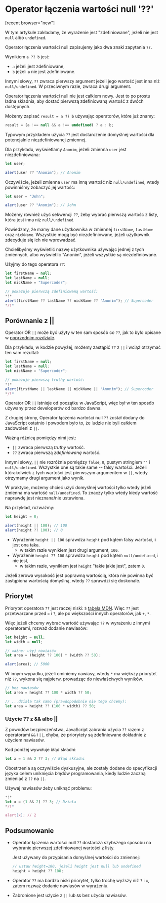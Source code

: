 # Operator łączenia wartości null '??'

[recent browser="new"]

W tym artykule zakładamy, że wyrażenie jest "zdefiniowane", jeżeli nie jest `null` albo `undefined`.

Operator łączenia wartości null zapisujemy jako dwa znaki zapytania `??`.

Wynikiem `a ?? b` jest:
- `a` jeżeli jest zdefiniowane,
- `b` jeżeli `a` nie jest zdefiniowane.


Innymi słowy, `??` zwraca pierwszy argument jeżeli jego wartość jest inna niż `null/undefined`. W przeciwnym razie, zwraca drugi argument.

Operator łączenia wartości null nie jest całkiem nowy. Jest to po prostu ładna składnia, aby dostać pierwszą zdefiniowaną wartość z dwóch dostępnych.

Możemy zapisać `result = a ?? b` używając operatorów, które już znamy:

```js
result = (a !== null && a !== undefined) ? a : b;
```

Typowym przykładem użycia `??` jest dostarczenie domyślnej wartości dla potencjalnie niezdefiniowanej zmiennej.

Dla przykładu, wyświetlamy `Anonim`, jeżeli zmienna `user` jest niezdefiniowana:

```js run
let user;

alert(user ?? "Anonim"); // Anonim
```

Oczywiście, jeżeli zmienna `user` ma inną wartość niż `null/undefined`, wtedy powinniśmy zobaczyć jej wartość:

```js run
let user = "John";

alert(user ?? "Anonim"); // John
```

Możemy również użyć sekwencji `??`, żeby wybrać pierwszą wartość  z listy, która jest inna niż `null/undefined`.

Powiedzmy, że mamy dane użytkownika w zmiennej `firstName`, `lastName` oraz `nickName`. Wszystkie mogą być niezdefiniowane, jeżeli użytkownik zdecyduje się ich nie wprowadzać.

Chcielibyśmy wyświetlić nazwę użytkownika używając jednej z tych zmiennych, albo wyświetlić "Anonim", jeżeli wszystkie są niezdefiniowane.

Użyjmy do tego operatora `??`:

```js run
let firstName = null;
let lastName = null;
let nickName = "Supercoder";

// pokazuje pierwszą zdefiniowaną wartość:
*!*
alert(firstName ?? lastName ?? nickName ?? "Anonim"); // Supercoder
*/!*
```

## Porównanie z ||

Operator OR `||` może być użyty w ten sam sposób co `??`, jak to było opisane w [poprzednim rozdziale](info:logical-operators#or-finds-the-first-truthy-value).

Dla przykładu, w kodzie powyżej, możemy zastąpić `??` z `||` i wciąż otrzymać ten sam rezultat:

```js run
let firstName = null;
let lastName = null;
let nickName = "Supercoder";

// pokazuje pierwszą truthy wartość:
*!*
alert(firstName || lastName || nickName || "Anonim"); // Supercoder
*/!*
```

Operator OR `||` istnieje od początku w JavaScript, więc był w ten sposób używany przez developerów od bardzo dawna.

Z drugiej strony, Operator łączenia wartości null `??` został dodany do JavaScript ostatnio i powodem było to, że ludzie nie byli całkiem zadowoleni z `||`.

Ważną różnicą pomiędzy nimi jest:
- `||` zwraca pierwszą *truthy* wartość.
- `??` zwraca pierwszą *zdefiniowaną* wartość.

Innymi słowy, `||` nie rozróżnia pomiędzy `false`, `0`, pustym stringiem `""` i `null/undefined`. Wszystkie one są takie same -- falsy wartości. Jeżeli którakolwiek z tych wartości jest pierwszym argumentem w `||`, wtedy otrzymamy drugi argument jako wynik.

W praktyce, możemy chcieć użyć domyślnej wartości tylko wtedy jeżeli zmienna ma wartość `null/undefined`. To znaczy tylko wtedy kiedy wartość naprawdę jest nieznana/nie ustawiona.

Na przykład, rozważmy:

```js run
let height = 0;

alert(height || 100); // 100
alert(height ?? 100); // 0
```

- Wyrażenie `height || 100` sprawdza `height` pod kątem falsy wartości, i jest ona taka.
    - w takim razie wynikiem jest drugi argument, `100`.
- Wyrażenie `height ?? 100` sprawdza `height` pod kątem `null/undefined`, i nie jest,
    - w takim razie, wynikiem jest `height` "takie jakie jest", zatem `0`.

Jeżeli zerowa wysokość jest poprawną wartością, która nie powinna być zastąpiona wartością domyślną, wtedy `??` sprawdzi się doskonale.

## Priorytet

Priorytet operatora `??` jest raczej niski: `5` [tabela MDN](https://developer.mozilla.org/en-US/docs/Web/JavaScript/Reference/Operators/Operator_Precedence#Table). Więc `??` jest przetwarzane przed `=` i `?`, ale po większości innych operatorów, jak `+`, `*`.

Więc jeżeli chcemy wybrać wartość używając `??` w wyrażeniu z innymi operatorami, rozważ dodanie nawiasów:

```js run
let height = null;
let width = null;

// ważne: użyj nawiasów
let area = (height ?? 100) * (width ?? 50);

alert(area); // 5000
```

W innym wypadku, jeżeli ominiemy nawiasy, wtedy `*` ma większy priorytet niż `??`, wykona się najpierw, prowadząc do niewłaściwych wyników.

```js
// bez nawiasów
let area = height ?? 100 * width ?? 50;

// ...działa tak samo (prawdopodobnie nie tego chcemy):
let area = height ?? (100 * width) ?? 50;
```

### Użycie ?? z && albo ||

Z powodów bezpieczeństwa, JavaScript zabrania użycia `??` razem z operatorami `&&` i `||`, chyba, że priorytety są zdefiniowane dokładnie z użyciem nawiasów.

Kod poniżej wywołuje błąd składni:

```js run
let x = 1 && 2 ?? 3; // Błąd składni
```

Obostrzenia są oczywiście dyskusyjne, ale zostały dodane do specyfikacji języka celem uniknięcia błędów programowania, kiedy ludzie zaczną zmieniać z `??` na `||`.

Używaj nawiasów żeby uniknąć problemu:

```js run
*!*
let x = (1 && 2) ?? 3; // Działa
*/!*

alert(x); // 2
```

## Podsumowanie

- Operator łączenia wartości null `??` dostarcza szybszego sposobu na wybranie pierwszej zdefiniowanej wartości z listy.

    Jest używany do przypisania domyślnej wartości do zmiennej:

    ```js
    // ustaw height=100, jeżeli height jest null lub undefined
    height = height ?? 100;
    ```

- Operator `??` ma bardzo niski priorytet, tylko trochę wyższy niż `?` i `=`, zatem rozważ dodanie nawiasów w wyrażeniu.
- Zabronione jest użycie z `||` lub `&&` bez użycia nawiasów.
